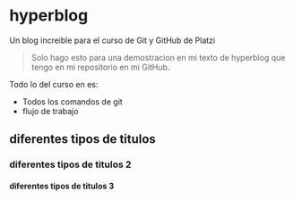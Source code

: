 # hyperblog
Un blog increible para el curso de Git y GitHub de Platzi
> Solo hago esto para una demostracion en mi texto de hyperblog que tengo en mi repositorio en mi GitHub.

Todo lo del curso en es:

- Todos los comandos de git
- flujo de trabajo

## diferentes tipos de titulos
### diferentes tipos de titulos 2
#### diferentes tipos de titulos 3

